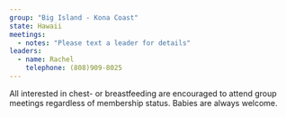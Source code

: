 ```yaml
---
group: "Big Island - Kona Coast"
state: Hawaii
meetings:
  - notes: "Please text a leader for details"
leaders:
  - name: Rachel
    telephone: (808)909-8025
---
```

All interested in chest- or breastfeeding are encouraged to attend group meetings regardless of membership status. Babies are always welcome.